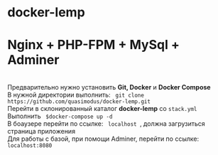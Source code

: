 # docker-lemp <br>
<h1> Nginx + PHP-FPM + MySql + Adminer </h1><br>
Предварительно нужно установить <b>Git, Docker</b> и <b>Docker Compose</b><br>
В нужной директории выполнить: <code> git clone https://github.com/quasimodus/docker-lemp.git </code><br>
Перейти в склонированный каталог <b>docker-lemp</b> со <code>stack.yml </code><br>
Выполнить <code> $docker-compose up -d </code><br>
В боаузере перейти по ссылке: <code> localhost </code>, должна загрузиться страница приложения<br>
Для работы с базой, при помощи Adminer, перейти по ссылке: <code> localhost:8080 </code>
